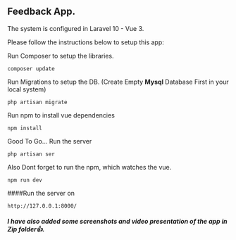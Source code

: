 
## Feedback App.

The system is configured in Laravel 10 - Vue 3. 

Please follow the instructions below to setup this app: 

Run Composer to setup the libraries.
```   
composer update
```
Run Migrations to setup the DB. (Create Empty **Mysql** Database First in your local system)
```
php artisan migrate
```
Run npm to install vue dependencies 
```
npm install
```
Good To Go... 
Run the server
```
php artisan ser
```
Also Dont forget to run the npm, which watches the vue.
```
npm run dev
```

####Run the server on 
```
http://127.0.0.1:8000/
```

##### I have also added some screenshots and video presentation of the app in Zip folder👍. 

